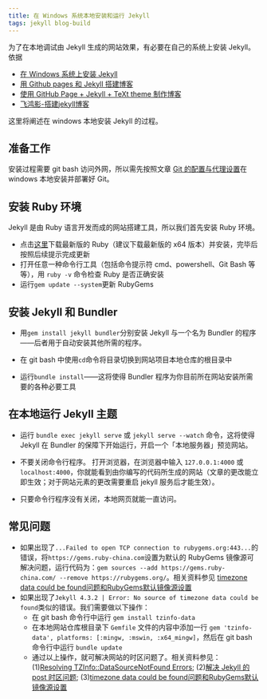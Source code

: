 ```yaml
---
title: 在 Windows 系统本地安装和运行 Jekyll
tags: jekyll blog-build
---
```


为了在本地调试由 Jekyll 生成的网站效果，有必要在自己的系统上安装 Jekyll。依据

- [在 Windows 系统上安装 Jekyll](https://www.xjtu-blacksmith.cn/notes/install-jekyll-on-windows)
- [用 Github pages 和 Jekyll 搭建博客](https://yuleii.github.io/2020/06/09/build-blog-with-github-pages-and-jekyll.html)
- [使用 GitHub Page + Jekyll + TeXt theme 制作博客](https://zhuanlan.zhihu.com/p/385384830)
- [飞鸿影-搭建jekyll博客](https://www.cnblogs.com/52fhy/p/5096251.html)

这里将阐述在 windows 本地安装 Jekyll 的过程。

## 准备工作

安装过程需要 git bash 访问外网，所以需先按照文章 [Git 的配置与代理设置](https://meiting-wang.github.io/2023/08/04/git%E7%9A%84%E9%85%8D%E7%BD%AE%E4%B8%8E%E4%BB%A3%E7%90%86%E8%AE%BE%E7%BD%AE.html)在 windows 本地安装并部署好 Git。

## 安装 Ruby 环境

Jekyll 是由 Ruby 语言开发而成的网站搭建工具，所以我们首先安装 Ruby 环境。

- 点击[这里](https://rubyinstaller.org/downloads/)下载最新版的 Ruby（建议下载最新版的 x64 版本）并安装，完毕后按照后续提示完成更新
- 打开任意一种命令行工具（包括命令提示符 cmd、powershell、Git Bash 等等），用 `ruby -v` 命令检查 Ruby 是否正确安装
- 运行`gem update --system`更新 RubyGems

## 安装 Jekyll 和 Bundler

- 用`gem install jekyll bundler`分别安装 Jekyll 与一个名为 Bundler 的程序——后者用于自动安装其他所需的程序。

- 在 git bash 中使用`cd`命令将目录切换到网站项目本地仓库的根目录中

- 运行`bundle install`——这将使得 Bundler 程序为你目前所在网站安装所需要的各种必要工具

## 在本地运行 Jekyll  主题

- 运行 `bundle exec jekyll serve` 或 `jekyll serve --watch` 命令，这将使得 Jekyll 在 Bundler 的保障下开始运行，开启一个「本地服务器」预览网站。

- 不要关闭命令行程序。 打开浏览器，在浏览器中输入 `127.0.0.1:4000` 或 `localhost:4000`，你就能看到由你编写的代码所生成的网站（文章的更改能立即生效；对于网站元素的更改需要重启 jekyll 服务后才能生效）。

- 只要命令行程序没有关闭，本地网页就能一直访问。

## 常见问题

- 如果出现了`...Failed to open TCP connection to rubygems.org:443...`的错误，将`https://gems.ruby-china.com`设置为默认的 RubyGems 镜像源可解决问题，运行代码为：`gem sources --add https://gems.ruby-china.com/ --remove https://rubygems.org/`。相关资料参见 [timezone data could be found问题和RubyGems默认镜像源设置](https://blog.csdn.net/shysea2019/article/details/130647010)
- 如果出现了`Jekyll 4.3.2 | Error: No source of timezone data could be found`类似的错误。我们需要做以下操作：
  - 在 git bash 命令行中运行 `gem install tzinfo-data`
  - 在本地网站仓库根目录下 `Gemfile` 文件的内容中添加一行 `gem 'tzinfo-data', platforms: [:mingw, :mswin, :x64_mingw]`，然后在 git bash 命令行中运行 `bundle update`
  - 通过以上操作，就可解决网站的时区问题了。相关资料参见：(1)[Resolving TZInfo::DataSourceNotFound Errors](https://github.com/tzinfo/tzinfo/wiki/Resolving-TZInfo::DataSourceNotFound-Errors); (2)[解决 Jekyll 的 post 时区问题](https://blog.jasongzy.com/jekyll-timezone.html); (3)[timezone data could be found问题和RubyGems默认镜像源设置](https://blog.csdn.net/shysea2019/article/details/130647010)



<script src="https://giscus.app/client.js"
        data-repo="Meiting-Wang/Meiting-Wang.github.io"
        data-repo-id="R_kgDOKDbtXw"
        data-category="Announcements"
        data-category-id="DIC_kwDOKDbtX84CYiYn"
        data-mapping="pathname"
        data-strict="0"
        data-reactions-enabled="1"
        data-emit-metadata="0"
        data-input-position="top"
        data-theme="light"
        data-lang="zh-CN"
        crossorigin="anonymous"
        async>
</script>








